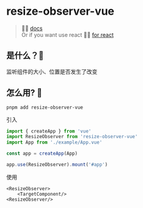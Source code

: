 # resize-observer-vue

> 🏄‍♀️ [docs](https://gong9.github.io/resize-observer-vue/)   
Or if you want use react  🤸‍♂️ [for react](https://github.com/react-component/resize-observer)


## 是什么？🙊

监听组件的大小、位置是否发生了改变

## 怎么用? 🙈

`pnpm add resize-observer-vue`


引入
```ts
import { createApp } from 'vue'
import ResizeObserver from 'resize-observer-vue'
import App from './example/App.vue'

const app = createApp(App)

app.use(ResizeObserver).mount('#app')
```

使用
```vue
<ResizeObserver>
    <TargetComponent/>
<ResizeObserver/>
```